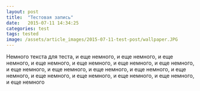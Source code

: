 ```yaml
---
layout: post
title:  "Тестовая запись"
date:   2015-07-11 14:34:25
categories: test
tags: tested
image: /assets/article_images/2015-07-11-test-post/wallpaper.JPG
---
```


Немного текста для теста, и еще немного, и еще немного, и еще немного, и еще немного, и еще немного, и еще немного, и еще немного, и еще немного, и еще немного, и еще немного, и еще немного, и еще немного, и еще немного, и еще немного, и еще немного, и еще немного, и еще немного
